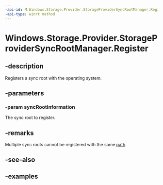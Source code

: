 ```yaml
---
-api-id: M:Windows.Storage.Provider.StorageProviderSyncRootManager.Register(Windows.Storage.Provider.StorageProviderSyncRootInfo)
-api-type: winrt method
---
```


<!-- Method syntax.
public void StorageProviderSyncRootManager.Register(StorageProviderSyncRootInfo syncRootInformation)
-->

# Windows.Storage.Provider.StorageProviderSyncRootManager.Register

## -description
Registers a sync root with the operating system.

## -parameters
### -param syncRootInformation
The sync root to register.

## -remarks
Multiple sync roots cannot be registered with the same [path](storageprovidersyncrootinfo_path.md).

## -see-also

## -examples
